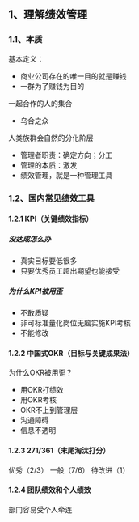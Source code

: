 ## 1、理解绩效管理
### 1.1、本质
基本定义：

+ 商业公司存在的唯一目的就是赚钱
+ 一群为了赚钱为目的

一起合作的人的集合

+ 乌合之众

人类族群会自然的分化阶层

+ 管理者职责：确定方向；分工
+ 管理的本质：激发
+ 绩效管理，就是一种管理工具

### 1.2、国内常见绩效工具
#### 1.2.1 KPI（关键绩效指标）
##### 没达成怎么办
+ 真实目标要低很多
+ 只要优秀员工超出期望也能接受

##### 为什么KPI被用歪
+ 不敢质疑
+ 非可标准量化岗位无脑实施KPI考核
+ 不能修改

#### 1.2.2 中国式OKR（目标与关键成果法）
为什么OKR被用歪？

+ 用OKR打绩效
+ 用OKR考核
+ OKR不上到管理层
+ 沟通障碍
+ 信息不透明

#### 1.2.3 271/361（末尾淘汰打分）
优秀（2/3）	一般（7/6）	待改进（1）

#### 1.2.4 团队绩效和个人绩效
部门容易受个人牵连

